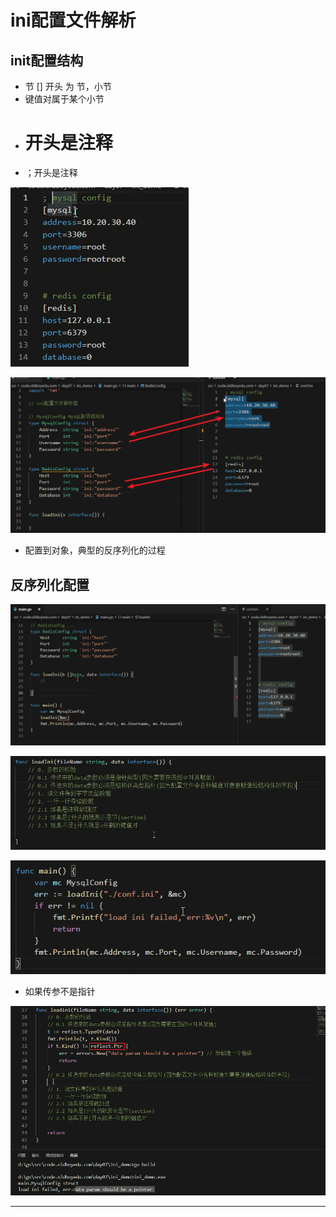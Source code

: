 # ini配置文件解析

## init配置结构

* 节 [] 开头 为 节，小节
* 键值对属于某个小节
* # 开头是注释
* ；开头是注释

![20201108_095754_96](image/20201108_095754_96.png)

![20201108_100037_78](image/20201108_100037_78.png)

* 配置到对象，典型的反序列化的过程

## 反序列化配置

![20201108_100125_71](image/20201108_100125_71.png)

![20201108_100536_36](image/20201108_100536_36.png)

![20201108_100630_78](image/20201108_100630_78.png)

* 如果传参不是指针

![20201108_101030_72](image/20201108_101030_72.png) 



















---

